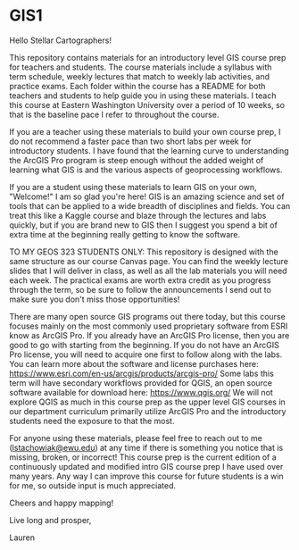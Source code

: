 # GIS1

Hello Stellar Cartographers!

This repository contains materials for an introductory level GIS course prep for teachers and students. The course materials include a syllabus with term schedule, weekly lectures that match to weekly lab activities, and practice exams. Each folder within the course has a README for both teachers and students to help guide you in using these materials. I teach this course at Eastern Washington University over a period of 10 weeks, so that is the baseline pace I refer to throughout the course. 

If you are a teacher using these materials to build your own course prep, I do not recommend a faster pace than two short labs per week for introductory students. I have found that the learning curve to understanding the ArcGIS Pro program is steep enough without the added weight of learning what GIS is and the various aspects of geoprocessing workflows.

If you are a student using these materials to learn GIS on your own, "Welcome!" I am so glad you're here! GIS is an amazing science and set of tools that can be applied to a wide breadth of disciplines and fields. You can treat this like a Kaggle course and blaze through the lectures and labs quickly, but if you are brand new to GIS then I suggest you spend a bit of extra time at the beginning really getting to know the software. 

TO MY GEOS 323 STUDENTS ONLY: This repository is designed with the same structure as our course Canvas page. You can find the weekly lecture slides that I will deliver in class, as well as all the lab materials you will need each week. The practical exams are worth extra credit as you progress through the term, so be sure to follow the announcements I send out to make sure you don't miss those opportunities!

There are many open source GIS programs out there today, but this course focuses mainly on the most commonly used proprietary software from ESRI know as ArcGIS Pro. If you already have an ArcGIS Pro license, then you are good to go with starting from the beginning. If you do not have an ArcGIS Pro license, you will need to acquire one first to follow along with the labs. You can learn more about the software and license purchases here: https://www.esri.com/en-us/arcgis/products/arcgis-pro/ Some labs this term will have secondary workflows provided for QGIS, an open source software available for download here: https://www.qgis.org/ We will not explore QGIS as much in this course prep as the upper level GIS courses in our department curriculum primarily utilize ArcGIS Pro and the introductory students need the exposure to that the most. 

For anyone using these materials, please feel free to reach out to me (lstachowiak@ewu.edu) at any time if there is something you notice that is missing, broken, or incorrect! This course prep is the current edition of a continuously updated and modified intro GIS course prep I have used over many years. Any way I can improve this course for future students is a win for me, so outside input is much appreciated. 

Cheers and happy mapping!

Live long and prosper,

Lauren

